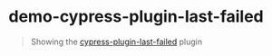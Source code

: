# demo-cypress-plugin-last-failed

> Showing the [cypress-plugin-last-failed](https://github.com/dennisbergevin/cypress-plugin-last-failed) plugin
